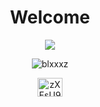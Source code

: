 <h1 align="center">Welcome</h1>

<p align="center">
  <img src="https://discord.c99.nl/widget/theme-5/728952097219018823.png" />
</p>

<p align="center"> <img src="https://komarev.com/ghpvc/?username=blxxxz&label=Profile%20Views&color=f2f2f2&style=flat" alt="blxxxz" /> </p>

<p align="center">
<a href="https://discord.gg/zXFsU935HD" target="blank"><img align="center" src="https://cdn.jsdelivr.net/npm/simple-icons@v3/icons/discord.svg" alt="zXFsU935HD" height="30" width="40" /></a>
</p>
